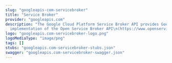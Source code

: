 ```yaml
---
slug: "googleapis-com-servicebroker"
title: "Service Broker"
provider: "googleapis.com"
description: "The Google Cloud Platform Service Broker API provides Google hosted\n\
  implementation of the Open Service Broker API\n(https://www.openservicebrokerapi.org/).\n"
logo: "googleapis.com-servicebroker-logo.png"
logoMediaType: "image/png"
tags: []
stubs: "googleapis.com-servicebroker-stubs.json"
swagger: "googleapis.com-servicebroker-swagger.json"
---
```

